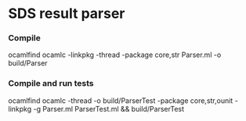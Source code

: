 # SDS result parser

### Compile
ocamlfind ocamlc -linkpkg -thread -package core,str Parser.ml -o build/Parser

### Compile and run tests
ocamlfind ocamlc -thread -o build/ParserTest -package core,str,ounit -linkpkg -g Parser.ml ParserTest.ml && build/ParserTest